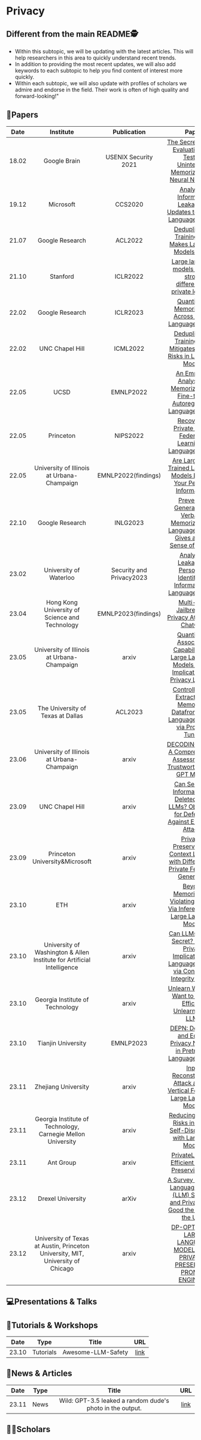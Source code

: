 # Privacy

## Different from the main README🕵️

- Within this subtopic, we will be updating with the latest articles. This will help researchers in this area to quickly understand recent trends.
- In addition to providing the most recent updates, we will also add keywords to each subtopic to help you find content of interest more quickly.
- Within each subtopic, we will also update with profiles of scholars we admire and endorse in the field. Their work is often of high quality and forward-looking!"


## 📑Papers

| Date  |                                    Institute                                    |       Publication        |                                                                                          Paper                                                                                           |                                       Keywords                                        |
|:-----:|:-------------------------------------------------------------------------------:|:------------------------:|:----------------------------------------------------------------------------------------------------------------------------------------------------------------------------------------:|:-------------------------------------------------------------------------------------:|
| 18.02 |                                  Google Brain                                   |   USENIX Security 2021   |        [The Secret Sharer: Evaluating and Testing Unintended Memorization in Neural Networks](https://www.usenix.org/conference/usenixsecurity21/presentation/carlini-extracting)        |                               **Memorization**&**LSTM**                               |
| 19.12 |                                    Microsoft                                    |         CCS2020          |                                [Analyzing Information Leakage of Updates to Natural Language Models](https://dl.acm.org/doi/abs/10.1145/3372297.3417880)                                 |                  **Privacy Leakage**&**Model Update**&**Duplicated**                  |
| 21.07 |                                 Google Research                                 |         ACL2022          |                                         [Deduplicating Training Data Makes Language Models Better](https://aclanthology.org/2022.acl-long.577/)                                          |               **Privacy Protected**&**Deduplication**&**Memorization**                |
| 21.10 |                                    Stanford                                     |         ICLR2022         |                                    [Large language models can be strong differentially private learners](https://openreview.net/forum?id=bVuP3ltATMz)                                    |                    **Differential Privacy**&**Gradient Clipping**                     |
| 22.02 |                                 Google Research                                 |         ICLR2023         |                                           [Quantifying Memorization Across Neural Language Models](https://openreview.net/forum?id=TatRHT_1cK)                                           |                        **Memorization**&**Verbatim Sequence**                         |
| 22.02 |                                 UNC Chapel Hill                                 |         ICML2022         |                               [Deduplicating Training Data Mitigates Privacy Risks in Language Models](https://proceedings.mlr.press/v162/kandpal22a.html)                               |                    **Memorization**&**Deduplicate Training Data**                     |
| 22.05 |                                      UCSD                                       |        EMNLP2022         |                           [An Empirical Analysis of Memorization in Fine-tuned Autoregressive Language Models](https://aclanthology.org/2022.emnlp-main.119/)                            |                          **Privacy Risks**&**Memorization**                           |
| 22.05 |                                    Princeton                                    |         NIPS2022         | [Recovering Private Text in Federated Learning of Language Models](https://proceedings.neurips.cc/paper_files/paper/2022/hash/35b5c175e139bff5f22a5361270fce87-Abstract-Conference.html) |                       **Federated Learning**&**Gradient Based**                       |
| 22.05 |                   University of Illinois at Urbana-Champaign                    |   EMNLP2022(findings)    |                              [Are Large Pre-Trained Language Models Leaking Your Personal Information?](https://aclanthology.org/2022.findings-emnlp.148/)                               |              **Personal Information**&**Memorization**&**Privacy Risk**               |
| 22.10 |                                 Google Research                                 |         INLG2023         |                      [Preventing Generation of Verbatim Memorization in Language Models Gives a False Sense of Privacy](https://aclanthology.org/2023.inlg-main.3/)                      |            **Verbatim Memorization**&**Filter**&**Style Transfer Prompts**            |
| 23.02 |                             University of Waterloo                              | Security and Privacy2023 |             [Analyzing Leakage of Personally Identifiable Information in Language Models](https://www.computer.org/csdl/proceedings-article/sp/2023/933600a346/1NrbXJj80H6)              |            **PII Leakage**&**PII Reconstruction**&**Differential Privacy**            |
| 23.04 |                 Hong Kong University of Science and Technology                  |   EMNLP2023(findings)    |                                                  [Multi-step Jailbreaking Privacy Attacks on ChatGPT](https://arxiv.org/abs/2304.05197)                                                  |                              **Privacy**&**Jailbreaks**                               |
| 23.05 |                   University of Illinois at Urbana-Champaign                    |          arxiv           |                        [Quantifying Association Capabilities of Large Language Models and Its Implications on Privacy Leakage](https://arxiv.org/abs/2305.12707)                         |                               **Co-occurrence**&**PII**                               |
| 23.05 |                        The University of Texas at Dallas                        |         ACL2023          |                               [Controlling the Extraction of Memorized Datafrom Large Language Models via Prompt-Tuning](https://arxiv.org/abs/2305.11759)                               |                          **Prompt-Tuning**&**Memorization**                           |
| 23.06 |                   University of Illinois at Urbana-Champaign                    |          arxiv           |                                      [DECODINGTRUST: A Comprehensive Assessment of Trustworthiness in GPT Models](https://arxiv.org/abs/2306.11698)                                      |                  **Robustness**&**Ethics**&**Privacy**&**Toxicity**                   |
| 23.09 |                                 UNC Chapel Hill                                 |          arxiv           |                         [Can Sensitive Information Be Deleted From LLMs? Objectives for Defending Against Extraction Attacks](https://arxiv.org/abs/2309.17410)                          | **Hidden States Attack**&**Hidden States Defense**&**Deleting Sensitive Information** |
| 23.09 |                         Princeton University&Microsoft                          |          arxiv           |                                [Privacy-Preserving In-Context Learning with Differentially Private Few-Shot Generation](https://arxiv.org/abs/2309.11765)                                |                   **In-Context Learning**&**Differential Privacy**                    |
| 23.10 |                                       ETH                                       |          arxiv           |                                   [Beyond Memorization: Violating Privacy Via Inference with Large Language Models](https://arxiv.org/abs/2310.07298)                                    |              **Context Inference**&**Privacy-Invasive**&**Extract PII**               |
| 23.10 |     University of Washington & Allen Institute for Artificial Intelligence      |          arxiv           |                       [Can LLMs Keep a Secret? Testing Privacy Implications of Language Models via Contextual Integrity Theory](https://arxiv.org/abs/2310.17884)                        |               **Benchmark**&**Contextual Privacy**&**Chain-of-thought**               |
| 23.10 |                         Georgia Institute of Technology                         |          arxiv           |                                            [Unlearn What You Want to Forget: Efficient Unlearning for LLMs](https://arxiv.org/abs/2310.20150)                                            |           **Unlearning**&**Teacher-student Framework**&**Data Protection**            |
| 23.10 |                               Tianjin University                                |        EMNLP2023         |                                      [DEPN: Detecting and Editing Privacy Neurons in Pretrained Language Models](https://arxiv.org/abs/2310.20138)                                       |         **Privacy Neuron Detection**&**Model Editing**&**Data Memorization**          |
| 23.11 |                               Zhejiang University                               |          arxiv           |                                     [Input Reconstruction Attack against Vertical Federated Large Language Models](https://arxiv.org/abs/2311.07585)                                     |     **Vertical Federated Learning**&**Input Reconstruction**&**Privacy Concerns**     |
| 23.11 |           Georgia Institute of Technology, Carnegie Mellon University           |          arxiv           |                                        [Reducing Privacy Risks in Online Self-Disclosures with Language Models](https://arxiv.org/abs/2311.09538)                                        |     **Online Self-Disclosure**&**Privacy Risks**&**Self-Disclosure Abstraction**      |
| 23.11 |                                    Ant Group                                    |          arxiv           |                                                   [PrivateLoRA for Efficient Privacy Preserving LLM](https://arxiv.org/abs/2311.14030)                                                   |                            **Privacy Preserving**&**LoRA**                            |
| 23.12 |                                Drexel University                                |          arXiv           |                              [A Survey on Large Language Model (LLM) Security and Privacy: The Good the Bad and the Ugly](https://arxiv.org/abs/2312.02003)                              |                         **Security**&**Privacy**&**Attacks**                          |
| 23.12 | University of Texas at Austin, Princeton University, MIT, University of Chicago |          arxiv           |                                      [DP-OPT: MAKE LARGE LANGUAGE MODEL YOUR PRIVACY-PRESERVING PROMPT ENGINEER](https://arxiv.org/abs/2312.03724)                                       |                      **Prompt Tuning**&**Differential Privacy**                       |


## 💻Presentations & Talks


## 📖Tutorials & Workshops

| Date  |   Type    |       Title        |                         URL                          |
|:-----:|:---------:|:------------------:|:----------------------------------------------------:|
| 23.10 | Tutorials | Awesome-LLM-Safety | [link](https://github.com/ydyjya/Awesome-LLM-Safety) |

## 📰News & Articles
| Date  |   Type    |       Title        |                         URL                          |
|:-----:|:---------:|:------------------:|:----------------------------------------------------:|
| 23.11 | News  |Wild: GPT-3.5 leaked a random dude's photo in the output. | [link](https://twitter.com/thealexker/status/1719896871009694057) |

## 🧑‍🏫Scholars
